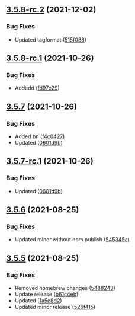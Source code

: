 ## [3.5.8-rc.2](https://github.com/lakshmiravali/orchestrator/compare/v3.5.8-rc.1...v3.5.8-rc.2) (2021-12-02)


### Bug Fixes

* Updated tagformat ([515f088](https://github.com/lakshmiravali/orchestrator/commit/515f0887916923d182f7ba207901bce9e487f6a9))

## [3.5.8-rc.1](https://github.com/lakshmiravali/orchestrator/compare/v3.5.7...v3.5.8-rc.1) (2021-10-26)


### Bug Fixes

* Addedd ([fd97e29](https://github.com/lakshmiravali/orchestrator/commit/fd97e29b980947db29ed8230184e78d1d2b315a3))

## [3.5.7](https://github.com/lakshmiravali/orchestrator/compare/v3.5.6...v3.5.7) (2021-10-26)


### Bug Fixes

* Added bn ([f4c0427](https://github.com/lakshmiravali/orchestrator/commit/f4c0427107b7d50129b5ef7701313b4cb5c21e02))
* Updated ([0601d9b](https://github.com/lakshmiravali/orchestrator/commit/0601d9b79c284f53a0ca57fdd6b82694dcbd445d))

## [3.5.7-rc.1](https://github.com/lakshmiravali/orchestrator/compare/v3.5.6...v3.5.7-rc.1) (2021-10-26)


### Bug Fixes

* Updated ([0601d9b](https://github.com/lakshmiravali/orchestrator/commit/0601d9b79c284f53a0ca57fdd6b82694dcbd445d))

## [3.5.6](https://github.com/lakshmiravali/orchestrator/compare/v3.5.5...v3.5.6) (2021-08-25)


### Bug Fixes

* Updated minor without npm publish ([545345c](https://github.com/lakshmiravali/orchestrator/commit/545345c1e6251642665cefb0bae9648e32c3a745))

## [3.5.5](https://github.com/lakshmiravali/orchestrator/compare/v3.5.4...v3.5.5) (2021-08-25)


### Bug Fixes

* Removed homebrew changes ([5488243](https://github.com/lakshmiravali/orchestrator/commit/5488243af6e64f76d63f33322f06cf1592c049aa))
* Update release ([b61c4eb](https://github.com/lakshmiravali/orchestrator/commit/b61c4ebb5e3e1b3c59550d939769ffa379b72cac))
* Updated ([1a5e8d2](https://github.com/lakshmiravali/orchestrator/commit/1a5e8d2576bdc729c1066036f85192dc20319987))
* Updated minor release ([526f415](https://github.com/lakshmiravali/orchestrator/commit/526f4156889efa57224fbf881a3464be7048d106))
